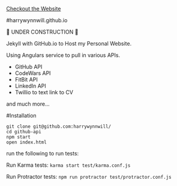 [Checkout the Website](https://harrywynnwill.github.io/#/)

#harrywynnwill.github.io

:construction: UNDER CONSTRUCTION :construction:


Jekyll with GitHub.io to Host my Personal Website.

Using Angulars service to pull in various APIs.

* GitHub API
* CodeWars API
* FitBit API
* LinkedIn API
* Twillio to text link to CV

and much more...



#Installation

```
git clone git@github.com:harrywynnwill/
cd github-api
npm start
open index.html
```
run the following to run tests:

Run Karma tests:
`karma start test/karma.conf.js`

 Run Protractor tests:
`npm run protractor test/protractor.conf.js`
